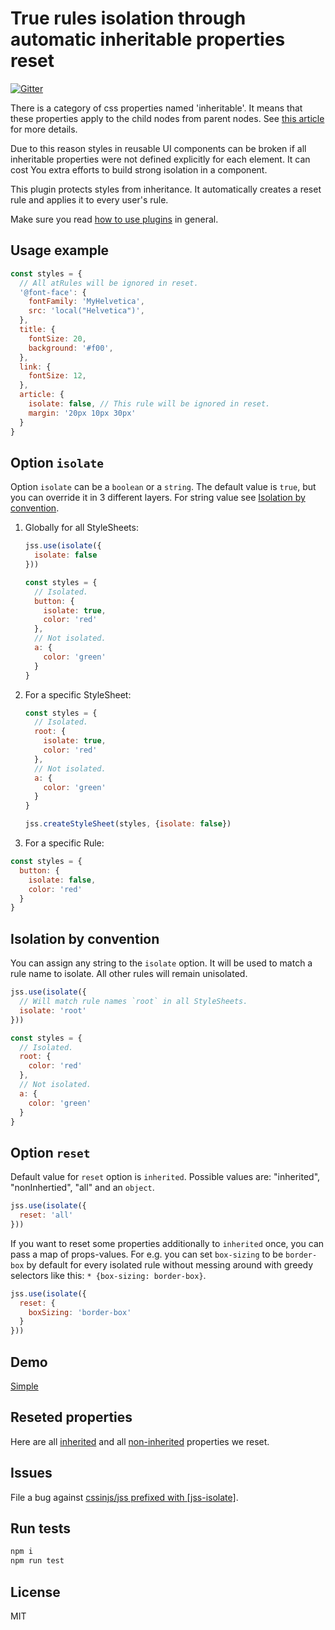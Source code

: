 # True rules isolation through automatic inheritable properties reset

[![Gitter](https://badges.gitter.im/JoinChat.svg)](https://gitter.im/cssinjs/lobby)

There is a category of css properties named 'inheritable'. It means that these properties apply to the child nodes from parent nodes. See [this article](
https://developer.mozilla.org/en-US/docs/Web/Guide/CSS/Getting_started/Cascading_and_inheritance) for more details.

Due to this reason styles in reusable UI components can be broken if all inheritable properties were not defined explicitly for each element. It can cost You extra efforts to build strong isolation in a component.

This plugin protects styles from inheritance. It automatically creates a reset rule and applies it to every user's rule.

Make sure you read [how to use
plugins](https://github.com/cssinjs/jss/blob/master/docs/setup.md#setup-with-plugins)
in general.

## Usage example

```javascript
const styles = {
  // All atRules will be ignored in reset.
  '@font-face': {
    fontFamily: 'MyHelvetica',
    src: 'local("Helvetica")',
  },
  title: {
    fontSize: 20,
    background: '#f00',
  },
  link: {
    fontSize: 12,
  },
  article: {
    isolate: false, // This rule will be ignored in reset.
    margin: '20px 10px 30px'
  }
}
```

## Option `isolate`

Option `isolate` can be a `boolean` or a `string`.
The default value is `true`, but you can override it in 3 different layers.
For string value see [Isolation by convention](#isolation-by-convention).

1. Globally for all StyleSheets:

    ```javascript
    jss.use(isolate({
      isolate: false
    }))

    const styles = {
      // Isolated.
      button: {
        isolate: true,
        color: 'red'
      },
      // Not isolated.
      a: {
        color: 'green'
      }
    }
    ```
1. For a specific StyleSheet:

    ```javascript
    const styles = {
      // Isolated.
      root: {
        isolate: true,
        color: 'red'
      },
      // Not isolated.
      a: {
        color: 'green'
      }
    }

    jss.createStyleSheet(styles, {isolate: false})
    ```
1. For a specific Rule:

  ```javascript
  const styles = {
    button: {
      isolate: false,
      color: 'red'
    }
  }
  ```

## Isolation by convention

You can assign any string to the `isolate` option. It will be used to match a rule name to isolate. All other rules will remain unisolated.

```javascript
jss.use(isolate({
  // Will match rule names `root` in all StyleSheets.
  isolate: 'root'
}))

const styles = {
  // Isolated.
  root: {
    color: 'red'
  },
  // Not isolated.
  a: {
    color: 'green'
  }
}
```

## Option `reset`

Default value for `reset` option is `inherited`.
Possible values are: "inherited", "nonInhertied", "all" and an `object`.

```javascript
jss.use(isolate({
  reset: 'all'
}))
```

If you want to reset some properties additionally to `inherited` once, you can pass a map of props-values. For e.g. you can set `box-sizing` to be `border-box` by default for every isolated rule without messing around with greedy selectors like this: `* {box-sizing: border-box}`.

```javascript
jss.use(isolate({
  reset: {
    boxSizing: 'border-box'
  }
}))
```

## Demo

[Simple](http://cssinjs.github.io/examples/plugins/jss-isolate/simple/index.html)

## Reseted properties

Here are all [inherited](./src/inherited.js) and all [non-inherited](./src/nonInherited.js) properties we reset.

## Issues

File a bug against [cssinjs/jss prefixed with \[jss-isolate\]](https://github.com/cssinjs/jss/issues/new?title=[jss-isolate]%20).

## Run tests

```bash
npm i
npm run test
```

## License

MIT
